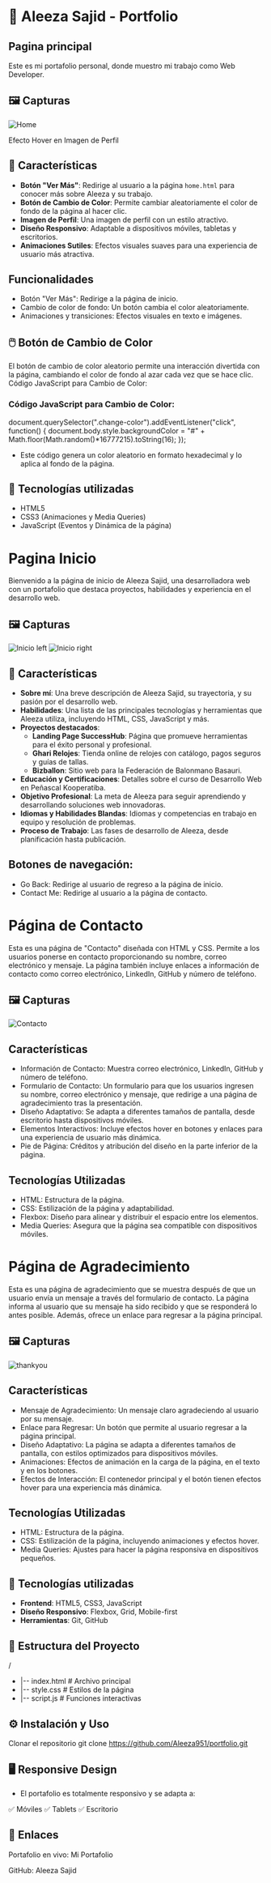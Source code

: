 # 🎨 Aleeza Sajid - Portfolio

## Pagina principal

Este es mi portafolio personal, donde muestro mi trabajo como Web Developer.

## 🖼️ Capturas

![Home](home.png)

Efecto Hover en Imagen de Perfil



## 📌 Características

- **Botón "Ver Más"**: Redirige al usuario a la página `home.html` para conocer más sobre Aleeza y su trabajo.
- **Botón de Cambio de Color**: Permite cambiar aleatoriamente el color de fondo de la página al hacer clic.
- **Imagen de Perfil**: Una imagen de perfil con un estilo atractivo.
- **Diseño Responsivo**: Adaptable a dispositivos móviles, tabletas y escritorios.
- **Animaciones Sutiles**: Efectos visuales suaves para una experiencia de usuario más atractiva.

## Funcionalidades

- Botón "Ver Más": Redirige a la página de inicio.
- Cambio de color de fondo: Un botón cambia el color aleatoriamente.
- Animaciones y transiciones: Efectos visuales en texto e imágenes.

## 🖱️ Botón de Cambio de Color

El botón de cambio de color aleatorio permite una interacción divertida con la   página, cambiando el color de fondo al azar cada vez que se hace clic.
Código JavaScript para Cambio de Color:

### Código JavaScript para Cambio de Color:

document.querySelector(".change-color").addEventListener("click", function() {
    document.body.style.backgroundColor = "#" + Math.floor(Math.random()*16777215).toString(16);
});

- Este código genera un color aleatorio en formato hexadecimal y lo aplica al fondo de la página.

## 🚀 Tecnologías utilizadas

- HTML5
- CSS3 (Animaciones y Media Queries)
- JavaScript (Eventos y Dinámica de la página)

# Pagina Inicio

Bienvenido a la página de inicio de Aleeza Sajid, una desarrolladora web con un portafolio que destaca proyectos, habilidades y experiencia en el desarrollo web.

## 🖼️ Capturas

![Inicio left](Inicio.png)
![Inicio right](inicio.png)

## 🌟 Características

- **Sobre mí**: Una breve descripción de Aleeza Sajid, su trayectoria, y su pasión por el desarrollo web.
- **Habilidades**: Una lista de las principales tecnologías y herramientas que Aleeza utiliza, incluyendo HTML, CSS, JavaScript y más.
- **Proyectos destacados**:
  - **Landing Page SuccessHub**: Página que promueve herramientas para el éxito personal y profesional.
  - **Ghari Relojes**: Tienda online de relojes con catálogo, pagos seguros y guías de tallas.
  - **Bizballon**: Sitio web para la Federación de Balonmano Basauri.
- **Educación y Certificaciones**: Detalles sobre el curso de Desarrollo Web en Peñascal Kooperatiba.
- **Objetivo Profesional**: La meta de Aleeza para seguir aprendiendo y desarrollando soluciones web innovadoras.
- **Idiomas y Habilidades Blandas**: Idiomas y competencias en trabajo en equipo y resolución de problemas.
- **Proceso de Trabajo**: Las fases de desarrollo de Aleeza, desde planificación hasta publicación.

## Botones de navegación:

   - Go Back: Redirige al usuario de regreso a la página de inicio.
   - Contact Me: Redirige al usuario a la página de contacto.

# Página de Contacto

Esta es una página de "Contacto" diseñada con HTML y CSS. Permite a los usuarios ponerse en contacto proporcionando su nombre, correo electrónico y mensaje. La página también incluye enlaces a información de contacto como correo electrónico, LinkedIn, GitHub y número de teléfono.

## 🖼️ Capturas

![Contacto](contacto.png)


## Características

- Información de Contacto: Muestra correo electrónico, LinkedIn, GitHub y número de teléfono.
- Formulario de Contacto: Un formulario para que los usuarios ingresen su nombre, correo electrónico y mensaje, que redirige a una página de agradecimiento tras la presentación.
- Diseño Adaptativo: Se adapta a diferentes tamaños de pantalla, desde escritorio hasta dispositivos móviles.
- Elementos Interactivos: Incluye efectos hover en botones y enlaces para una experiencia de usuario más dinámica.
- Pie de Página: Créditos y atribución del diseño en la parte inferior de la página.

## Tecnologías Utilizadas

- HTML: Estructura de la página.
- CSS: Estilización de la página y adaptabilidad.
- Flexbox: Diseño para alinear y distribuir el espacio entre los elementos.
- Media Queries: Asegura que la página sea compatible con dispositivos móviles.

# Página de Agradecimiento

Esta es una página de agradecimiento que se muestra después de que un usuario envía un mensaje a través del formulario de contacto. La página informa al usuario que su mensaje ha sido recibido y que se responderá lo antes posible. Además, ofrece un enlace para regresar a la página principal.

## 🖼️ Capturas

![thankyou](thankyou.png)


## Características

- Mensaje de Agradecimiento: Un mensaje claro agradeciendo al usuario por su mensaje.
- Enlace para Regresar: Un botón que permite al usuario regresar a la página principal.
- Diseño Adaptativo: La página se adapta a diferentes tamaños de pantalla, con estilos optimizados para dispositivos móviles.
- Animaciones: Efectos de animación en la carga de la página, en el texto y en los botones.
- Efectos de Interacción: El contenedor principal y el botón tienen efectos hover para una experiencia más dinámica.

## Tecnologías Utilizadas

- HTML: Estructura de la página.
- CSS: Estilización de la página, incluyendo animaciones y efectos hover.
- Media Queries: Ajustes para hacer la página responsiva en dispositivos pequeños.



## 🚀 Tecnologías utilizadas

- **Frontend**: HTML5, CSS3, JavaScript
- **Diseño Responsivo**: Flexbox, Grid, Mobile-first
- **Herramientas**: Git, GitHub



## 📂 Estructura del Proyecto
/
- |-- index.html   # Archivo principal
- |-- style.css    # Estilos de la página
- |-- script.js    # Funciones interactivas

## ⚙️ Instalación y Uso

Clonar el repositorio
git clone https://github.com/Aleeza951/portfolio.git



## 🖥️ Responsive Design

- El portafolio es totalmente responsivo y se adapta a:

✅ Móviles 
✅ Tablets 
✅ Escritorio

## 🔗 Enlaces

Portafolio en vivo: Mi Portafolio

GitHub: Aleeza Sajid
